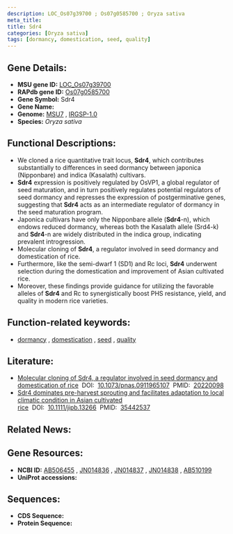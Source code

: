 ```yaml
---
description: LOC_Os07g39700 ; Os07g0585700 ; Oryza sativa
meta_title:
title: Sdr4
categories: [Oryza sativa]
tags: [dormancy, domestication, seed, quality]
---
```


## Gene Details:
- **MSU gene ID:** [LOC_Os07g39700](http://rice.uga.edu/cgi-bin/ORF_infopage.cgi?orf=LOC_Os07g39700)  
- **RAPdb gene ID:** [Os07g0585700](https://rapdb.dna.affrc.go.jp/locus/?name=Os07g0585700)  
- **Gene Symbol:** Sdr4
- **Gene Name:**
- **Genome:**  [MSU7](http://rice.uga.edu/)&nbsp;,&nbsp;[IRGSP-1.0](https://rapdb.dna.affrc.go.jp/download/irgsp1.html)
- **Species:** *Oryza sativa*

## Functional Descriptions:
   - We cloned a rice quantitative trait locus, **Sdr4**, which contributes substantially to differences in seed dormancy between japonica (Nipponbare) and indica (Kasalath) cultivars.
   - **Sdr4** expression is positively regulated by OsVP1, a global regulator of seed maturation, and in turn positively regulates potential regulators of seed dormancy and represses the expression of postgerminative genes, suggesting that **Sdr4** acts as an intermediate regulator of dormancy in the seed maturation program.
   - Japonica cultivars have only the Nipponbare allele (**Sdr4**-n), which endows reduced dormancy, whereas both the Kasalath allele (Srd4-k) and **Sdr4**-n are widely distributed in the indica group, indicating prevalent introgression.
   - Molecular cloning of **Sdr4**, a regulator involved in seed dormancy and domestication of rice.
   - Furthermore, like the semi-dwarf 1 (SD1) and Rc loci, **Sdr4** underwent selection during the domestication and improvement of Asian cultivated rice.
   - Moreover, these findings provide guidance for utilizing the favorable alleles of **Sdr4** and Rc to synergistically boost PHS resistance, yield, and quality in modern rice varieties.

## Function-related keywords:
   - [dormancy](/tags/dormancy/)&nbsp;,&nbsp;[domestication](/tags/domestication/)&nbsp;,&nbsp;[seed](/tags/seed/)&nbsp;,&nbsp;[quality](/tags/quality/)

## Literature:
   - [Molecular cloning of Sdr4, a regulator involved in seed dormancy and domestication of rice](https://www.doi.org/10.1073/pnas.0911965107)&nbsp;&nbsp;DOI:&nbsp;&nbsp;[10.1073/pnas.0911965107](https://www.doi.org/10.1073/pnas.0911965107)&nbsp;&nbsp;PMID:&nbsp;&nbsp;[20220098](https://pubmed.ncbi.nlm.nih.gov/20220098/)
   - [Sdr4 dominates pre-harvest sprouting and facilitates adaptation to local climatic condition in Asian cultivated rice](https://www.doi.org/10.1111/jipb.13266)&nbsp;&nbsp;DOI:&nbsp;&nbsp;[10.1111/jipb.13266](https://www.doi.org/10.1111/jipb.13266)&nbsp;&nbsp;PMID:&nbsp;&nbsp;[35442537](https://pubmed.ncbi.nlm.nih.gov/35442537/)

## Related News:

## Gene Resources:
- **NCBI ID:**  [AB506455](http://www.ncbi.nlm.nih.gov/nuccore/AB506455)&nbsp;,&nbsp;[JN014836](http://www.ncbi.nlm.nih.gov/nuccore/JN014836)&nbsp;,&nbsp;[JN014837](http://www.ncbi.nlm.nih.gov/nuccore/JN014837)&nbsp;,&nbsp;[JN014838](http://www.ncbi.nlm.nih.gov/nuccore/JN014838)&nbsp;,&nbsp;[AB510199](http://www.ncbi.nlm.nih.gov/nuccore/AB510199)
- **UniProt accessions:** [](https://www.uniprot.org/uniprotkb//entry)

## Sequences:
- **CDS Sequence:**
- **Protein Sequence:**
